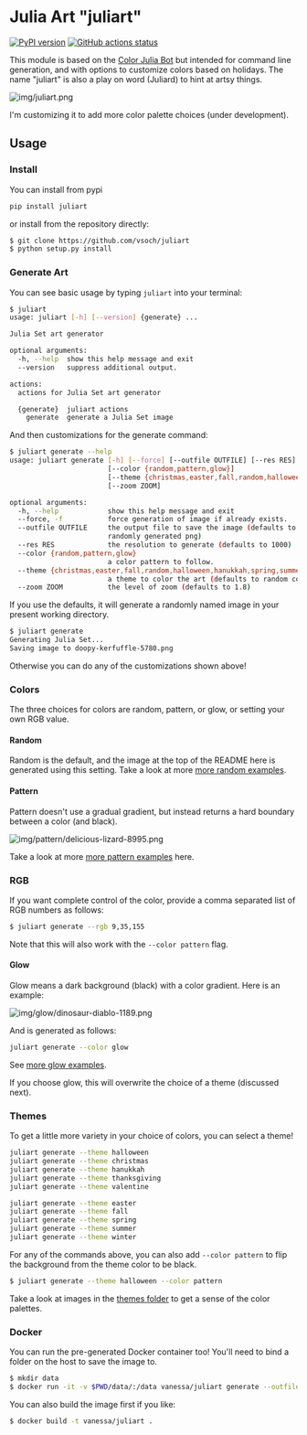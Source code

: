 # Julia Art "juliart"

[![PyPI version](https://badge.fury.io/py/juliart.svg)](https://pypi.org/project/juliart/)
[![GitHub actions status](https://github.com/vsoch/juliart/workflows/ci/badge.svg?branch=master)](https://github.com/vsoch/juliart/actions?query=branch%3Amaster+workflow%3Aci)

This module is based on the [Color Julia Bot](https://twitter.com/colorjulia_bot)
but intended for command line generation, and with options to customize colors
based on holidays. The name "juliart" is also a play on word (Juliard) to hint
at artsy things.

![img/juliart.png](https://raw.githubusercontent.com/vsoch/juliart/master/img/juliart.png)

I'm customizing it to add more color palette choices (under development).

## Usage

### Install

You can install from pypi

```bash
pip install juliart
```

or install from the repository directly:

```bash
$ git clone https://github.com/vsoch/juliart
$ python setup.py install
```

### Generate Art

You can see basic usage by typing `juliart` into your terminal:

```bash
$ juliart
usage: juliart [-h] [--version] {generate} ...

Julia Set art generator

optional arguments:
  -h, --help  show this help message and exit
  --version   suppress additional output.

actions:
  actions for Julia Set art generator

  {generate}  juliart actions
    generate  generate a Julia Set image
```

And then customizations for the generate command:

```bash
$ juliart generate --help
usage: juliart generate [-h] [--force] [--outfile OUTFILE] [--res RES]
                        [--color {random,pattern,glow}]
                        [--theme {christmas,easter,fall,random,halloween,hanukkah,spring,summer,thanksgiving,valentine,winter}]
                        [--zoom ZOOM]

optional arguments:
  -h, --help            show this help message and exit
  --force, -f           force generation of image if already exists.
  --outfile OUTFILE     the output file to save the image (defaults to
                        randomly generated png)
  --res RES             the resolution to generate (defaults to 1000)
  --color {random,pattern,glow}
                        a color pattern to follow.
  --theme {christmas,easter,fall,random,halloween,hanukkah,spring,summer,thanksgiving,valentine,winter}
                        a theme to color the art (defaults to random colors)
  --zoom ZOOM           the level of zoom (defaults to 1.8)
```

If you use the defaults, it will generate a randomly named image in your
present working directory.

```bash
$ juliart generate
Generating Julia Set...
Saving image to doopy-kerfuffle-5780.png
```

Otherwise you can do any of the customizations shown above!

### Colors

The three choices for colors are random, pattern, or glow, or setting your
own RGB value.

#### Random

Random is the default, and the image at the top of the README here is generated using
this setting. Take a look at more [more random examples](https://github.com/vsoch/juliart/tree/master/img/random).

#### Pattern

Pattern doesn't use a gradual gradient, but instead returns a hard boundary between
a color (and black). 

![img/pattern/delicious-lizard-8995.png](https://raw.githubusercontent.com/vsoch/juliart/master/img/pattern/delicious-lizard-8995.png)

Take a look at more [more pattern examples](https://github.com/vsoch/juliart/tree/master/img/pattern) here.

### RGB

If you want complete control of the color, provide a comma separated list
of RGB numbers as follows:

```bash
$ juliart generate --rgb 9,35,155
```

Note that this will also work with the `--color pattern` flag.

#### Glow

Glow means a dark background (black) with a color gradient. Here is an example:

![img/glow/dinosaur-diablo-1189.png](https://raw.githubusercontent.com/vsoch/juliart/master/img/glow/dinosaur-diablo-1189.png)

And is generated as follows:

```bash
juliart generate --color glow
```

See [more glow examples](https://github.com/vsoch/juliart/tree/master/img/glow).

If you choose glow, this will overwrite the choice of a theme (discussed next).

### Themes

To get a little more variety in your choice of colors, you can select a theme! 

```bash
juliart generate --theme halloween
juliart generate --theme christmas
juliart generate --theme hanukkah
juliart generate --theme thanksgiving
juliart generate --theme valentine

juliart generate --theme easter
juliart generate --theme fall
juliart generate --theme spring
juliart generate --theme summer
juliart generate --theme winter
```

For any of the commands above, you can also add `--color pattern` to flip the background
from the theme color to be black. 

```bash
$ juliart generate --theme halloween --color pattern
```

Take a look at images in the [themes folder](https://github.com/vsoch/juliart/tree/master/img/pattern) 
to get a sense of the color palettes.

### Docker

You can run the pre-generated Docker container too! You'll need to bind a folder
on the host to save the image to.

```bash
$ mkdir data
$ docker run -it -v $PWD/data/:/data vanessa/juliart generate --outfile /data/art.png
```

You can also build the image first if you like:

```bash
$ docker build -t vanessa/juliart .
```
